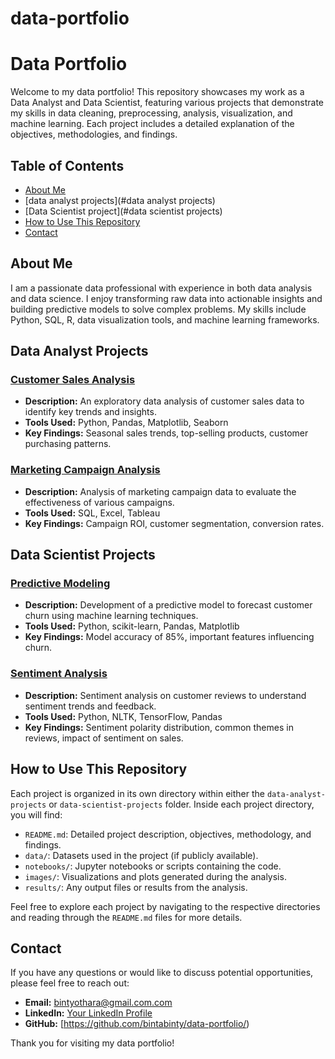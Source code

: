 # data-portfolio

# Data Portfolio

Welcome to my data portfolio! This repository showcases my work as a Data Analyst and Data Scientist, featuring various projects that demonstrate my skills in data cleaning, preprocessing, analysis, visualization, and machine learning. Each project includes a detailed explanation of the objectives, methodologies, and findings.

## Table of Contents
- [About Me](#about-me)
- [data analyst projects](#data analyst projects)
- [Data Scientist project](#data scientist projects)
- [How to Use This Repository](#how-to-use-this-repository)
- [Contact](#contact)

## About Me

I am a passionate data professional with experience in both data analysis and data science. I enjoy transforming raw data into actionable insights and building predictive models to solve complex problems. My skills include Python, SQL, R, data visualization tools, and machine learning frameworks.

## Data Analyst Projects

### [Customer Sales Analysis](./data-analyst-projects/customer-sales-analysis)
- **Description:** An exploratory data analysis of customer sales data to identify key trends and insights.
- **Tools Used:** Python, Pandas, Matplotlib, Seaborn
- **Key Findings:** Seasonal sales trends, top-selling products, customer purchasing patterns.

### [Marketing Campaign Analysis](./data-analyst-projects/marketing-campaign-analysis)
- **Description:** Analysis of marketing campaign data to evaluate the effectiveness of various campaigns.
- **Tools Used:** SQL, Excel, Tableau
- **Key Findings:** Campaign ROI, customer segmentation, conversion rates.

## Data Scientist Projects

### [Predictive Modeling](./data-scientist-projects/predictive-modeling)
- **Description:** Development of a predictive model to forecast customer churn using machine learning techniques.
- **Tools Used:** Python, scikit-learn, Pandas, Matplotlib
- **Key Findings:** Model accuracy of 85%, important features influencing churn.

### [Sentiment Analysis](./data-scientist-projects/sentiment-analysis)
- **Description:** Sentiment analysis on customer reviews to understand sentiment trends and feedback.
- **Tools Used:** Python, NLTK, TensorFlow, Pandas
- **Key Findings:** Sentiment polarity distribution, common themes in reviews, impact of sentiment on sales.

## How to Use This Repository

Each project is organized in its own directory within either the `data-analyst-projects` or `data-scientist-projects` folder. Inside each project directory, you will find:
- `README.md`: Detailed project description, objectives, methodology, and findings.
- `data/`: Datasets used in the project (if publicly available).
- `notebooks/`: Jupyter notebooks or scripts containing the code.
- `images/`: Visualizations and plots generated during the analysis.
- `results/`: Any output files or results from the analysis.

Feel free to explore each project by navigating to the respective directories and reading through the `README.md` files for more details.

## Contact

If you have any questions or would like to discuss potential opportunities, please feel free to reach out:

- **Email:** [bintyothara@gmail.com.com](mailto:your.email@example.com)
- **LinkedIn:** [Your LinkedIn Profile](https://www.linkedin.com/in/yourprofile/)
- **GitHub:** [https://github.com/bintabinty/data-portfolio/)

Thank you for visiting my data portfolio!
